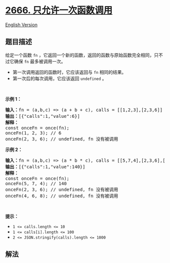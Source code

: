 # [2666. 只允许一次函数调用](https://leetcode.cn/problems/allow-one-function-call)

[English Version](/solution/2600-2699/2666.Allow%20One%20Function%20Call/README_EN.md)

## 题目描述

<p>给定一个函数 <code>fn</code> ，它返回一个新的函数，返回的函数与原始函数完全相同，只不过它确保 <code>fn</code> 最多被调用一次。</p>

<ul>
	<li>第一次调用返回的函数时，它应该返回与 <code>fn</code> 相同的结果。</li>
	<li>第一次后的每次调用，它应该返回 <code>undefined</code> 。</li>
</ul>

<p>&nbsp;</p>

<p><b>示例 1：</b></p>

<pre>
<b>输入：</b>fn = (a,b,c) =&gt; (a + b + c), calls = [[1,2,3],[2,3,6]]
<b>输出：</b>[{"calls":1,"value":6}]
<strong>解释：</strong>
const onceFn = once(fn);
onceFn(1, 2, 3); // 6
onceFn(2, 3, 6); // undefined, fn 没有被调用
</pre>

<p><strong class="example">示例 2：</strong></p>

<pre>
<b>输入：</b>fn = (a,b,c) =&gt; (a * b * c), calls = [[5,7,4],[2,3,6],[4,6,8]]
<b>输出：</b>[{"calls":1,"value":140}]
<strong>解释：</strong>
const onceFn = once(fn);
onceFn(5, 7, 4); // 140
onceFn(2, 3, 6); // undefined, fn 没有被调用
onceFn(4, 6, 8); // undefined, fn 没有被调用
</pre>

<p>&nbsp;</p>

<p><strong>提示：</strong></p>

<ul>
	<li><code>1 &lt;= calls.length &lt;= 10</code></li>
	<li><code>1 &lt;= calls[i].length &lt;= 100</code></li>
	<li><code>2 &lt;= JSON.stringify(calls).length &lt;= 1000</code></li>
</ul>

## 解法
